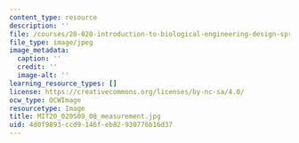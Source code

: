 ```yaml
---
content_type: resource
description: ''
file: /courses/20-020-introduction-to-biological-engineering-design-spring-2009/4d0f9893ccd9146feb82930776b16d37_MIT20_020S09_08_measurement.jpg
file_type: image/jpeg
image_metadata:
  caption: ''
  credit: ''
  image-alt: ''
learning_resource_types: []
license: https://creativecommons.org/licenses/by-nc-sa/4.0/
ocw_type: OCWImage
resourcetype: Image
title: MIT20_020S09_08_measurement.jpg
uid: 4d0f9893-ccd9-146f-eb82-930776b16d37
---
```

